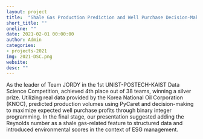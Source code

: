 ```yaml
---
layout: project
title:  "Shale Gas Production Prediction and Well Purchase Decision-Making"
short_title: ""
oneline: ""
date: 2021-02-01 00:00:00
author: Admin
categories:
- projects-2021
img: 2021-DSC.png
website: 
desc: ""
---
```

As the leader of Team JORDY in the 1st UNIST-POSTECH-KAIST Data Science Competition, achieved 4th place out of 38 teams, winning a silver prize. Utilizing real data provided by the Korea National Oil Corporation (KNOC), predicted production volumes using PyCaret and decision-making to maximize expected well purchase profits through binary integer programming. In the final stage, our presentation suggested adding the Reynolds number as a shale gas-related feature to structured data and introduced environmental scores in the context of ESG management.